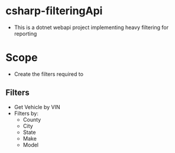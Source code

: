 # csharp-filteringApi
- This is a dotnet webapi project implementing heavy filtering for reporting

# Scope
- Create the filters required to 

## Filters

- Get Vehicle by VIN
- Filters by:
    - County
    - City
    - State 
    - Make
    - Model
